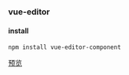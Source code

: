 ### vue-editor
#### install
```
npm install vue-editor-component
```
[预览](http://xyxiao.cn/vue-editor/example/)
